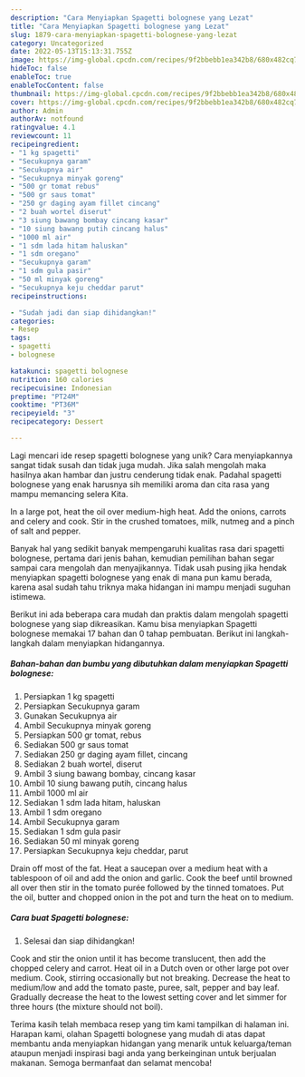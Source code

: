 ```yaml
---
description: "Cara Menyiapkan Spagetti bolognese yang Lezat"
title: "Cara Menyiapkan Spagetti bolognese yang Lezat"
slug: 1879-cara-menyiapkan-spagetti-bolognese-yang-lezat
category: Uncategorized
date: 2022-05-13T15:13:31.755Z
image: https://img-global.cpcdn.com/recipes/9f2bbebb1ea342b8/680x482cq70/spagetti-bolognese-foto-resep-utama.jpg
hideToc: false
enableToc: true
enableTocContent: false
thumbnail: https://img-global.cpcdn.com/recipes/9f2bbebb1ea342b8/680x482cq70/spagetti-bolognese-foto-resep-utama.jpg
cover: https://img-global.cpcdn.com/recipes/9f2bbebb1ea342b8/680x482cq70/spagetti-bolognese-foto-resep-utama.jpg
author: Admin
authorAv: notfound
ratingvalue: 4.1
reviewcount: 11
recipeingredient:
- "1 kg spagetti"
- "Secukupnya garam"
- "Secukupnya air"
- "Secukupnya minyak goreng"
- "500 gr tomat rebus"
- "500 gr saus tomat"
- "250 gr daging ayam fillet cincang"
- "2 buah wortel diserut"
- "3 siung bawang bombay cincang kasar"
- "10 siung bawang putih cincang halus"
- "1000 ml air"
- "1 sdm lada hitam haluskan"
- "1 sdm oregano"
- "Secukupnya garam"
- "1 sdm gula pasir"
- "50 ml minyak goreng"
- "Secukupnya keju cheddar parut"
recipeinstructions:

- "Sudah jadi dan siap dihidangkan!"
categories:
- Resep
tags:
- spagetti
- bolognese

katakunci: spagetti bolognese 
nutrition: 160 calories
recipecuisine: Indonesian
preptime: "PT24M"
cooktime: "PT36M"
recipeyield: "3"
recipecategory: Dessert

---
```





Lagi mencari ide resep spagetti bolognese yang unik? Cara menyiapkannya sangat tidak susah dan tidak juga mudah. Jika salah mengolah maka hasilnya akan hambar dan justru cenderung tidak enak. Padahal spagetti bolognese yang enak harusnya sih memiliki aroma dan cita rasa yang mampu memancing selera Kita.





In a large pot, heat the oil over medium-high heat. Add the onions, carrots and celery and cook. Stir in the crushed tomatoes, milk, nutmeg and a pinch of salt and pepper.

Banyak hal yang sedikit banyak mempengaruhi kualitas rasa dari spagetti bolognese, pertama dari jenis bahan, kemudian pemilihan bahan segar sampai cara mengolah dan menyajikannya. Tidak usah pusing jika hendak menyiapkan spagetti bolognese yang enak di mana pun kamu berada, karena asal sudah tahu triknya maka hidangan ini mampu menjadi suguhan istimewa.






Berikut ini ada beberapa cara mudah dan praktis dalam mengolah spagetti bolognese yang siap dikreasikan. Kamu bisa menyiapkan Spagetti bolognese memakai 17 bahan dan 0 tahap pembuatan. Berikut ini langkah-langkah dalam menyiapkan hidangannya.

<!--inarticleads1-->

##### Bahan-bahan dan bumbu yang dibutuhkan dalam menyiapkan Spagetti bolognese:

1. Persiapkan 1 kg spagetti
1. Persiapkan Secukupnya garam
1. Gunakan Secukupnya air
1. Ambil Secukupnya minyak goreng
1. Persiapkan 500 gr tomat, rebus
1. Sediakan 500 gr saus tomat
1. Sediakan 250 gr daging ayam fillet, cincang
1. Sediakan 2 buah wortel, diserut
1. Ambil 3 siung bawang bombay, cincang kasar
1. Ambil 10 siung bawang putih, cincang halus
1. Ambil 1000 ml air
1. Sediakan 1 sdm lada hitam, haluskan
1. Ambil 1 sdm oregano
1. Ambil Secukupnya garam
1. Sediakan 1 sdm gula pasir
1. Sediakan 50 ml minyak goreng
1. Persiapkan Secukupnya keju cheddar, parut


Drain off most of the fat. Heat a saucepan over a medium heat with a tablespoon of oil and add the onion and garlic. Cook the beef until browned all over then stir in the tomato purée followed by the tinned tomatoes. Put the oil, butter and chopped onion in the pot and turn the heat on to medium. 

<!--inarticleads2-->

##### Cara buat Spagetti bolognese:


1. Selesai dan siap dihidangkan!

Cook and stir the onion until it has become translucent, then add the chopped celery and carrot. Heat oil in a Dutch oven or other large pot over medium. Cook, stirring occasionally but not breaking. Decrease the heat to medium/low and add the tomato paste, puree, salt, pepper and bay leaf. Gradually decrease the heat to the lowest setting cover and let simmer for three hours (the mixture should not boil). 

Terima kasih telah membaca resep yang tim kami tampilkan di halaman ini. Harapan kami, olahan Spagetti bolognese yang mudah di atas dapat membantu anda menyiapkan hidangan yang menarik untuk keluarga/teman ataupun menjadi inspirasi bagi anda yang berkeinginan untuk berjualan makanan. Semoga bermanfaat dan selamat mencoba!
